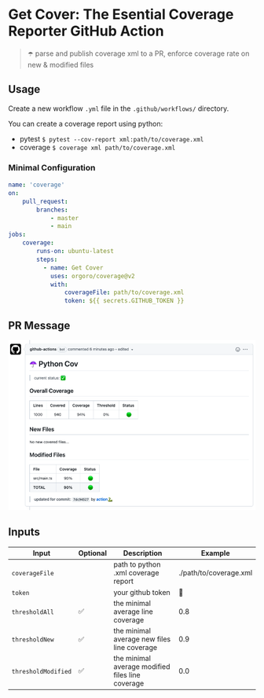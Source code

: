 # Get Cover: The Esential Coverage Reporter GitHub Action

> ☂️ parse and publish coverage xml to a PR, enforce coverage rate on new & modified files

## Usage

Create a new workflow `.yml` file in the `.github/workflows/` directory.

You can create a coverage report using python:
 - pytest `$ pytest --cov-report xml:path/to/coverage.xml`
 - coverage `$ coverage xml path/to/coverage.xml`

### Minimal Configuration
```yml
name: 'coverage'
on:
    pull_request:
        branches:
            - master
            - main
jobs:
    coverage:
        runs-on: ubuntu-latest
        steps:
          - name: Get Cover 
            uses: orgoro/coverage@v2
            with:
                coverageFile: path/to/coverage.xml
                token: ${{ secrets.GITHUB_TOKEN }}
```
## PR Message

![message](./images/pr-message.png)

## Inputs

| Input               | Optional | Description                                      | Example                |
|---------------------|----------|--------------------------------------------------|------------------------|
| `coverageFile`      |          | path to python .xml coverage report              | ./path/to/coverage.xml |
| `token`             |          | your github token                                | 🤫                     |
| `thresholdAll`      | ✅        | the minimal average line coverage                | 0.8                    |
| `thresholdNew`      | ✅        | the minimal average new files line coverage      | 0.9                    |
| `thresholdModified` | ✅        | the minimal average modified files line coverage | 0.0                    |

